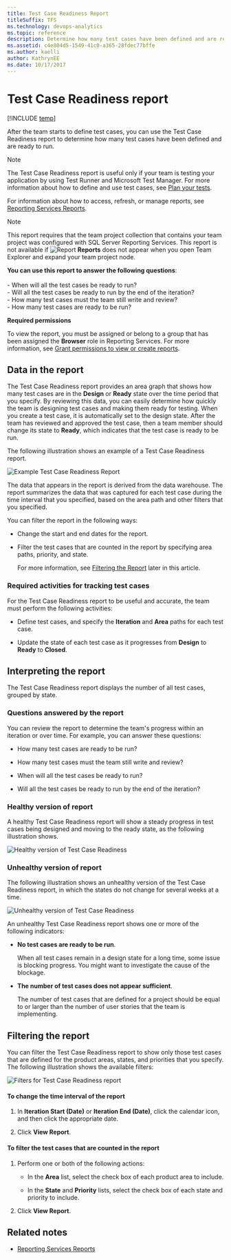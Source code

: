 ```yaml
---
title: Test Case Readiness Report
titleSuffix: TFS
ms.technology: devops-analytics
ms.topic: reference
description: Determine how many test cases have been defined and are ready to run
ms.assetid: c4e804d5-1549-41c0-a365-28fdec77bffe
ms.author: kaelli
author: KathrynEE
ms.date: 10/17/2017
---
```


# Test Case Readiness report

[!INCLUDE [temp](../includes/tfs-report-platform-version.md)]

After the team starts to define test cases, you can use the Test Case Readiness report to determine how many test cases have been defined and are ready to run.

> [!NOTE]
> The Test Case Readiness report is useful only if your team is testing your application by using Test Runner and Microsoft Test Manager. For more information about how to define and use test cases, see [Plan your tests](../../test/create-test-cases.md).

For information about how to access, refresh, or manage reports, see [Reporting Services Reports](reporting-services-reports.md).

> [!NOTE]
> This report requires that the team project collection that contains your team project was configured with SQL Server Reporting Services. This report is not available if ![Report](media/icon_reportte.png "Icon_reportTE") **Reports** does not appear when you open Team Explorer and expand your team project node.

**You can use this report to answer the following questions**:<br /><br /> - When will all the test cases be ready to run?<br />- Will all the test cases be ready to run by the end of the iteration?<br />- How many test cases must the team still write and review?<br />- How many test cases are ready to be run?

**Required permissions**

To view the report, you must be assigned or belong to a group that has been assigned the **Browser** role in Reporting Services. For more information, see [Grant permissions to view or create reports](../admin/grant-permissions-to-reports.md).

## <a name="Data"></a> Data in the report

The Test Case Readiness report provides an area graph that shows how many test cases are in the **Design** or **Ready** state over the time period that you specify. By reviewing this data, you can easily determine how quickly the team is designing test cases and making them ready for testing. When you create a test case, it is automatically set to the design state. After the team has reviewed and approved the test case, then a team member should change its state to **Ready**, which indicates that the test case is ready to be run.

The following illustration shows an example of a Test Case Readiness report.

![Example Test Case Readiness Report](media/procguid_testcasereadiness.png "ProcGuid_TestCaseReadiness")

The data that appears in the report is derived from the data warehouse. The report summarizes the data that was captured for each test case during the time interval that you specified, based on the area path and other filters that you specified.

You can filter the report in the following ways:

- Change the start and end dates for the report.

- Filter the test cases that are counted in the report by specifying area paths, priority, and state.

  For more information, see [Filtering the Report](#Changing) later in this article.

### Required activities for tracking test cases

For the Test Case Readiness report to be useful and accurate, the team must perform the following activities:

- Define test cases, and specify the **Iteration** and **Area** paths for each test case.

- Update the state of each test case as it progresses from **Design** to **Ready** to **Closed**.

## <a name="Interpreting"></a> Interpreting the report

The Test Case Readiness report displays the number of all test cases, grouped by state.

### Questions answered by the report

You can review the report to determine the team's progress within an iteration or over time. For example, you can answer these questions:

- How many test cases are ready to be run?

- How many test cases must the team still write and review?

- When will all the test cases be ready to run?

- Will all the test cases be ready to run by the end of the iteration?

### Healthy version of report

A healthy Test Case Readiness report will show a steady progress in test cases being designed and moving to the ready state, as the following illustration shows.

![Healthy version of Test Case Readiness](media/procguid_testcasereadiness_healthy.png "ProcGuid_TestCaseReadiness_Healthy")

### Unhealthy version of report

The following illustration shows an unhealthy version of the Test Case Readiness report, in which the states do not change for several weeks at a time.

![Unhealthy version of Test Case Readiness](media/procguide_testcasereadiness_unhealthy.png "ProcGuide_TestCaseReadiness_Unhealthy")

An unhealthy Test Case Readiness report shows one or more of the following indicators:

- **No test cases are ready to be run**.

  When all test cases remain in a design state for a long time, some issue is blocking progress. You might want to investigate the cause of the blockage.

- **The number of test cases does not appear sufficient**.

  The number of test cases that are defined for a project should be equal to or larger than the number of user stories that the team is implementing.

## <a name="Changing"></a> Filtering the report

You can filter the Test Case Readiness report to show only those test cases that are defined for the product areas, states, and priorities that you specify. The following illustration shows the available filters:

![Filters for Test Case Readiness report](media/procguid_readiness.png "ProcGuid_Readiness")

#### To change the time interval of the report

1.  In **Iteration Start (Date)** or **Iteration End (Date)**, click the calendar icon, and then click the appropriate date.

2.  Click **View Report**.

#### To filter the test cases that are counted in the report

1.  Perform one or both of the following actions:

    - In the **Area** list, select the check box of each product area to include.

    - In the **State** and **Priority** lists, select the check box of each state and priority to include.

2.  Click **View Report**.

## Related notes

- [Reporting Services Reports](reporting-services-reports.md)
